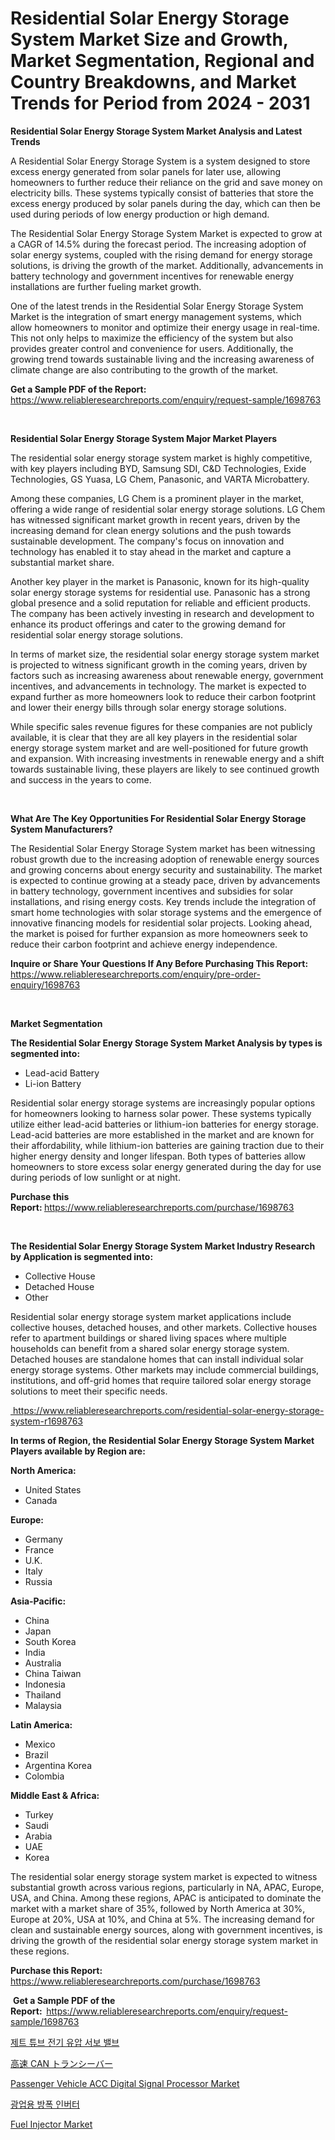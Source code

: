 <p><h1>Residential Solar Energy Storage System Market Size and Growth, Market Segmentation, Regional and Country Breakdowns, and Market Trends for Period from 2024 -  2031</h1></p><p><strong>Residential Solar Energy Storage System Market Analysis and Latest Trends</strong></p>
<p><p>A Residential Solar Energy Storage System is a system designed to store excess energy generated from solar panels for later use, allowing homeowners to further reduce their reliance on the grid and save money on electricity bills. These systems typically consist of batteries that store the excess energy produced by solar panels during the day, which can then be used during periods of low energy production or high demand.</p><p>The Residential Solar Energy Storage System Market is expected to grow at a CAGR of 14.5% during the forecast period. The increasing adoption of solar energy systems, coupled with the rising demand for energy storage solutions, is driving the growth of the market. Additionally, advancements in battery technology and government incentives for renewable energy installations are further fueling market growth.</p><p>One of the latest trends in the Residential Solar Energy Storage System Market is the integration of smart energy management systems, which allow homeowners to monitor and optimize their energy usage in real-time. This not only helps to maximize the efficiency of the system but also provides greater control and convenience for users. Additionally, the growing trend towards sustainable living and the increasing awareness of climate change are also contributing to the growth of the market.</p></p>
<p><strong>Get a Sample PDF of the Report:&nbsp;</strong> <a href="https://www.reliableresearchreports.com/enquiry/request-sample/1698763">https://www.reliableresearchreports.com/enquiry/request-sample/1698763</a></p>
<p>&nbsp;</p>
<p><strong>Residential Solar Energy Storage System Major Market Players</strong></p>
<p><p>The residential solar energy storage system market is highly competitive, with key players including BYD, Samsung SDI, C&D Technologies, Exide Technologies, GS Yuasa, LG Chem, Panasonic, and VARTA Microbattery. </p><p>Among these companies, LG Chem is a prominent player in the market, offering a wide range of residential solar energy storage solutions. LG Chem has witnessed significant market growth in recent years, driven by the increasing demand for clean energy solutions and the push towards sustainable development. The company's focus on innovation and technology has enabled it to stay ahead in the market and capture a substantial market share.</p><p>Another key player in the market is Panasonic, known for its high-quality solar energy storage systems for residential use. Panasonic has a strong global presence and a solid reputation for reliable and efficient products. The company has been actively investing in research and development to enhance its product offerings and cater to the growing demand for residential solar energy storage solutions.</p><p>In terms of market size, the residential solar energy storage system market is projected to witness significant growth in the coming years, driven by factors such as increasing awareness about renewable energy, government incentives, and advancements in technology. The market is expected to expand further as more homeowners look to reduce their carbon footprint and lower their energy bills through solar energy storage solutions.</p><p>While specific sales revenue figures for these companies are not publicly available, it is clear that they are all key players in the residential solar energy storage system market and are well-positioned for future growth and expansion. With increasing investments in renewable energy and a shift towards sustainable living, these players are likely to see continued growth and success in the years to come.</p></p>
<p>&nbsp;</p>
<p><strong>What Are The Key Opportunities For Residential Solar Energy Storage System Manufacturers?</strong></p>
<p><p>The Residential Solar Energy Storage System market has been witnessing robust growth due to the increasing adoption of renewable energy sources and growing concerns about energy security and sustainability. The market is expected to continue growing at a steady pace, driven by advancements in battery technology, government incentives and subsidies for solar installations, and rising energy costs. Key trends include the integration of smart home technologies with solar storage systems and the emergence of innovative financing models for residential solar projects. Looking ahead, the market is poised for further expansion as more homeowners seek to reduce their carbon footprint and achieve energy independence.</p></p>
<p><strong>Inquire or Share Your Questions If Any Before Purchasing This Report:</strong> <a href="https://www.reliableresearchreports.com/enquiry/pre-order-enquiry/1698763">https://www.reliableresearchreports.com/enquiry/pre-order-enquiry/1698763</a></p>
<p>&nbsp;</p>
<p><strong>Market Segmentation</strong></p>
<p><strong>The Residential Solar Energy Storage System Market Analysis by types is segmented into:</strong></p>
<p><ul><li>Lead-acid Battery</li><li>Li-ion Battery</li></ul></p>
<p><p>Residential solar energy storage systems are increasingly popular options for homeowners looking to harness solar power. These systems typically utilize either lead-acid batteries or lithium-ion batteries for energy storage. Lead-acid batteries are more established in the market and are known for their affordability, while lithium-ion batteries are gaining traction due to their higher energy density and longer lifespan. Both types of batteries allow homeowners to store excess solar energy generated during the day for use during periods of low sunlight or at night.</p></p>
<p><strong>Purchase this Report:&nbsp;</strong><a href="https://www.reliableresearchreports.com/purchase/1698763">https://www.reliableresearchreports.com/purchase/1698763</a></p>
<p>&nbsp;</p>
<p><strong>The Residential Solar Energy Storage System Market Industry Research by Application is segmented into:</strong></p>
<p><ul><li>Collective House</li><li>Detached House</li><li>Other</li></ul></p>
<p><p>Residential solar energy storage system market applications include collective houses, detached houses, and other markets. Collective houses refer to apartment buildings or shared living spaces where multiple households can benefit from a shared solar energy storage system. Detached houses are standalone homes that can install individual solar energy storage systems. Other markets may include commercial buildings, institutions, and off-grid homes that require tailored solar energy storage solutions to meet their specific needs.</p></p>
<p><a href="https://www.reliableresearchreports.com/residential-solar-energy-storage-system-r1698763">&nbsp;https://www.reliableresearchreports.com/residential-solar-energy-storage-system-r1698763</a></p>
<p><strong>In terms of Region, the Residential Solar Energy Storage System Market Players available by Region are:</strong></p>
<p>
    <p> <strong> North America: </strong>
        <ul>
            <li>United States</li>
            <li>Canada</li>
        </ul>
        </p> 
    <p> <strong> Europe: </strong>
        <ul>
            <li>Germany</li>
            <li>France</li>
            <li>U.K.</li>
            <li>Italy</li>
            <li>Russia</li>
        </ul>
        </p> 
    <p> <strong> Asia-Pacific: </strong>
        <ul>
            <li>China</li>
            <li>Japan</li>
            <li>South Korea</li>
            <li>India</li>
            <li>Australia</li>
            <li>China Taiwan</li>
            <li>Indonesia</li>
            <li>Thailand</li>
            <li>Malaysia</li>
        </ul>
        </p> 
    <p> <strong> Latin America: </strong>
        <ul>
            <li>Mexico</li>
            <li>Brazil</li>
            <li>Argentina Korea</li>
            <li>Colombia</li>
        </ul>
        </p> 
    <p> <strong> Middle East & Africa: </strong>
        <ul>
            <li>Turkey</li>
            <li>Saudi</li>
            <li>Arabia</li>
            <li>UAE</li>
            <li>Korea</li>
        </ul>
    </p>
    </p>
<p><p>The residential solar energy storage system market is expected to witness substantial growth across various regions, particularly in NA, APAC, Europe, USA, and China. Among these regions, APAC is anticipated to dominate the market with a market share of 35%, followed by North America at 30%, Europe at 20%, USA at 10%, and China at 5%. The increasing demand for clean and sustainable energy sources, along with government incentives, is driving the growth of the residential solar energy storage system market in these regions.</p></p>
<p><strong>Purchase this Report: </strong><a href="https://www.reliableresearchreports.com/purchase/1698763">https://www.reliableresearchreports.com/purchase/1698763</a></p>
<p>&nbsp;<strong>Get a Sample PDF of the Report:&nbsp;&nbsp;</strong><a href="https://www.reliableresearchreports.com/enquiry/request-sample/1698763">https://www.reliableresearchreports.com/enquiry/request-sample/1698763</a></p>
<p><strong></strong></p>
<p><p><a href="https://github.com/victorsharp87978/Market-Research-Report-List-1/blob/main/8615130108997.md">제트 튜브 전기 유압 서보 밸브</a></p><p><a href="https://github.com/DwightHuels1/Market-Research-Report-List-1/blob/main/8021623123716.md">高速 CAN トランシーバー</a></p><p><a href="https://github.com/JermaineCrona2023/Market-Research-Report-List-1/blob/main/passenger-vehicle-acc-digital-signal-processor-market.md">Passenger Vehicle ACC Digital Signal Processor Market</a></p><p><a href="https://medium.com/@kellylyncyh543964/%ED%8F%AD%EB%B0%9C-%EB%B0%A9%EC%A7%80-%EC%9D%B8%EB%B2%84%ED%84%B0%EB%A5%BC-%EC%B1%84%EA%B5%B4-%EC%8B%9C%EC%9E%A5%EC%9D%98-%EA%B7%9C%EB%AA%A8%EC%99%80-%EC%8B%9C%EC%9E%A5-%EB%8F%99%ED%96%A5-%EC%A0%84%EB%B0%98%EC%A0%81%EC%9D%B8-%EC%82%B0%EC%97%85-%EA%B0%9C%EC%9A%94-2024%EB%85%84%EB%B6%80%ED%84%B0-2031%EB%85%84%EA%B9%8C%EC%A7%80-f92dc0c1ffe2">광업용 방폭 인버터</a></p><p><a href="https://github.com/Chiragrp22/Market-Research-Report-List-4/blob/main/fuel-injector-market.md">Fuel Injector Market</a></p></p>
